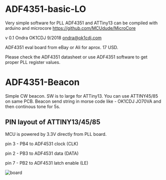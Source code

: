# ADF4351-basic-LO
Very simple software for PLL ADF4351 and ATTiny13  can be compiled with arduino and microcore
https://github.com/MCUdude/MicroCore

v 0.1 Ondra OK1CDJ 9/2018 ondra@ok1cdj.com
 
ADF4351 eval board from eBay or Ali for aprox. 17 USD. 
 
Please check the ADF4351 datasheet or use ADF4351 software
to get proper PLL register values.

# ADF4351-Beacon
Simple CW beacon. SW is to large for ATTiny13. You can use ATTINY45/85 on same PCB.
Beacon send string in morse code like - OK1CDJ JO70VA and then continous tone for 5s.

 
## PIN layout of ATTINY13/45/85
MCU is powered  by 3.3V directly from PLL board.

 pin 3 - PB4  to ADF4531 clock (CLK) 
 
 pin 2 - PB3 to ADF4531 data (DATA) 
 
 pin 7 - PB2 to ADF4531 latch enable (LE) 

![board](https://raw.githubusercontent.com/ok1cdj/ADF4351-basic-LO/master/PLL-board.jpg)
    
